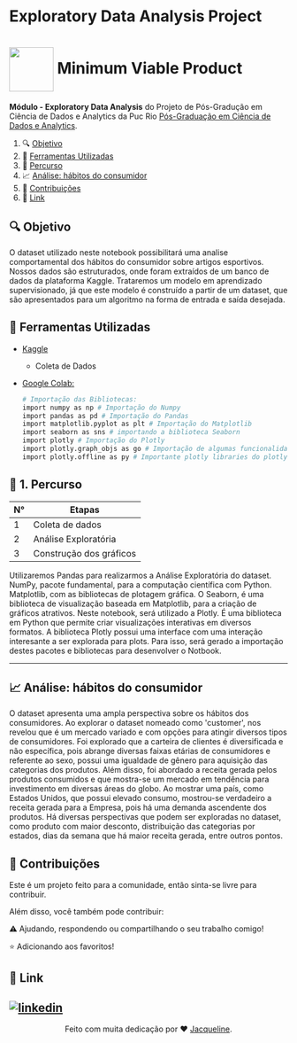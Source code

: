 # Exploratory Data Analysis Project

<h1>
    <a href="https://www.dio.me/">
     <img align="center" width="80px" src=https://image.slidesharecdn.com/settingupmvpexperiments-130415164224-phpapp02/85/designing-mvp-experiments-13-638.jpg?cb=1668354544"></a>
    <span> Minimum Viable Product</span>
</h1>


**Módulo - Exploratory Data Analysis** do Projeto de Pós-Gradução em Ciência de Dados e Analytics da Puc Rio  [Pós-Graduação em Ciência de Dados e Analytics](https://especializacao.ccec.puc-rio.br/especializacao/ciencia-de-dados-e-analytics).



1. 🔍 [Objetivo](#objetivo)
2. 🔨 [Ferramentas Utilizadas](#versions)  
3. 🚀 [Percurso](#percurso)
4. 📈 [Análise: hábitos do consumidor](#analysis)
5. 💬 [Contribuições](#contributors)    
6. 🔗 [Link](#link)  






## <a name="objetivo">🔍 Objetivo </a> 

O dataset utilizado neste notebook possibilitará uma analise comportamental dos hábitos do consumidor sobre artigos esportivos. Nossos dados são estruturados, onde foram extraídos de um banco de dados da plataforma Kaggle. 
Trataremos um modelo em aprendizado supervisionado, já que este modelo é construído a partir de um dataset, que são apresentados para um algoritmo na forma de entrada e saída desejada.

## <a name="versions">🔨 Ferramentas Utilizadas </a>

- [Kaggle](https://azure.microsoft.com/pt-br/get-started/azure-portal)
    * Coleta de Dados
    
  
- [Google Colab:](https://colab.research.google.com/?utm_source=scs-index)
     ```bash
    # Importação das Bibliotecas:
    import numpy as np # Importação do Numpy
    import pandas as pd # Importação do Pandas
    import matplotlib.pyplot as plt # Importação do Matplotlib
    import seaborn as sns # importando a biblioteca Seaborn
    import plotly # Importação do Plotly
    import plotly.graph_objs as go # Importação de algumas funcionalidades do Plotly
    import plotly.offline as py # Importante plotly libraries do plotly offline
    
  
    ```

## <a name="percurso">🚀 1. Percurso </a>

|      N°          |    Etapas        |
| ---------------- | -----------------|
|  1  | Coleta de dados               |
|  2  | Análise Exploratória          |
|  3  | Construção dos gráficos       |


Utilizaremos Pandas para realizarmos a Análise Exploratória do dataset. NumPy, pacote fundamental, para a computação científica com Python. Matplotlib, com as bibliotecas de plotagem gráfica. O Seaborn, é uma biblioteca de visualização baseada em Matplotlib, para a criação de gráficos atrativos. Neste notebook, será utilizado a Plotly. É uma biblioteca em Python que permite criar visualizações interativas em diversos formatos. A biblioteca Plotly possui uma interface com uma interação interesante a ser explorada para plots. Para isso, será gerado a importação destes pacotes e bibliotecas para desenvolver o Notbook.

---
## <a name="analysis">📈 Análise: hábitos do consumidor </a>

O dataset apresenta uma ampla perspectiva sobre os hábitos dos consumidores. Ao explorar o dataset nomeado como 'customer', nos revelou que é um mercado variado e com opções para atingir diversos tipos de consumidores. Foi explorado que a carteira de clientes é diversificada e não específica, pois abrange diversas faixas etárias de consumidores e referente ao sexo, possui uma igualdade de gênero para aquisição das categorias dos produtos. Além disso, foi abordado a receita gerada pelos produtos consumidos e que mostra-se um mercado em tendência para investimento em diversas áreas do globo. Ao mostrar uma país, como Estados Unidos, que possui elevado consumo, mostrou-se verdadeiro a receita gerada para a Empresa, pois há uma demanda ascendente dos produtos. Há diversas perspectivas que podem ser exploradas no dataset, como produto com maior desconto, distribuição das categorias por estados, dias da semana que há maior receita gerada, entre outros pontos.



 ## <a name="contributors"> 💬 Contribuições</a>

 Este é um projeto feito para a comunidade, então sinta-se livre para contribuir.
 
 Além disso, você também pode contribuir:
 
⚠️ Ajudando, respondendo ou compartilhando o seu trabalho comigo! 

⭐ Adicionando aos favoritos! 



## <a name="link">🔗 Link</a>


[![linkedin](https://img.shields.io/badge/linkedin-0A66C2?style=for-the-badge&logo=linkedin&logoColor=white)](https://www.linkedin.com/in/jacqueline-ribeiro-743876247/)
---


<div align="center">Feito com muita dedicação por ❤️ <a href="https://github.com/jacquelinepalumbo">Jacqueline</a>.</div>
